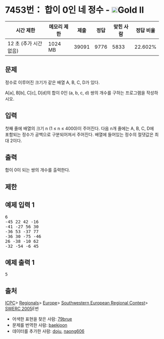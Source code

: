 # 7453번： 합이 0인 네 정수 - <img src="https://static.solved.ac/tier_small/14.svg" style="height:20px" />Gold II


| 시간 제한 | 메모리 제한 | 제출 | 정답 | 맞힌 사람 | 정답 비율 |
| --- | --- | --- | --- | --- | --- |
| 12 초 (추가 시간 없음) | 1024 MB | 39091 | 9776 | 5833 | 22.602% |


## 문제


정수로 이루어진 크기가 같은 배열 A, B, C, D가 있다.

A[a], B[b], C[c], D[d]의 합이 0인 (a, b, c, d) 쌍의 개수를 구하는 프로그램을 작성하시오.




## 입력


첫째 줄에 배열의 크기 n (1 ≤ n ≤ 4000)이 주어진다. 다음 n개 줄에는 A, B, C, D에 포함되는 정수가 공백으로 구분되어져서 주어진다. 배열에 들어있는 정수의 절댓값은 최대 2이다.



## 출력


합이 0이 되는 쌍의 개수를 출력한다.




## 제한




## 예제 입력 1


<pre>6
-45 22 42 -16
-41 -27 56 30
-36 53 -37 77
-36 30 -75 -46
26 -38 -10 62
-32 -54 -6 45
</pre>


## 예제 출력 1


<pre>5
</pre>






## 출처


[ICPC](/category/1)> [Regionals](/category/7)> [Europe](/category/10)> [Southwestern European Regional Contest](/category/16)> [SWERC 2005](/category/detail/896)E번
- 어색한 표현을 찾은 사람: [79brue](/user/79brue)
- 문제를 번역한 사람: [baekjoon](/user/baekjoon)
- 데이터를 추가한 사람: [doju](/user/doju), [naong606](/user/naong606)





